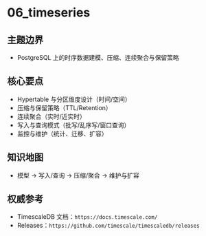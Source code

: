 ﻿# 06_timeseries

## 主题边界

- PostgreSQL 上的时序数据建模、压缩、连续聚合与保留策略

## 核心要点

- Hypertable 与分区维度设计（时间/空间）
- 压缩与保留策略（TTL/Retention）
- 连续聚合（实时/近实时）
- 写入与查询模式（批写/乱序写/窗口查询）
- 监控与维护（统计、迁移、扩容）

## 知识地图

- 模型 → 写入/查询 → 压缩/聚合 → 维护与扩容

## 权威参考

- TimescaleDB 文档：`https://docs.timescale.com/`
- Releases：`https://github.com/timescale/timescaledb/releases`
